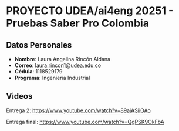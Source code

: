 # PROYECTO UDEA/ai4eng 20251 - Pruebas Saber Pro Colombia

## Datos Personales

- **Nombre**: Laura Angelina Rincón Aldana
- **Correo**: laura.rincon1@udea.edu.co
- **Cédula**: 1118529179
- **Programa**: Ingeniería Industrial

## Videos
Entrega 2:
https://www.youtube.com/watch?v=89ajASiiOAo

Entrega final:
https://www.youtube.com/watch?v=QgPSK9OkFbA

